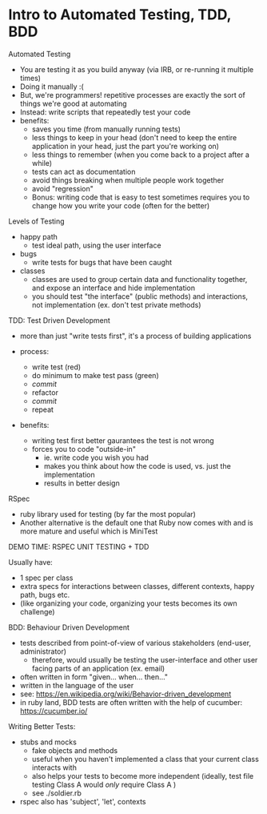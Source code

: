 Intro to Automated Testing, TDD, BDD
=====

Automated Testing

 - You are testing it as you build anyway (via IRB, or re-running it multiple times)
 - Doing it manually :(
 - But, we're programmers! repetitive processes are exactly the sort of things we're good at automating
 - Instead: write scripts that repeatedly test your code
 - benefits:
   - saves you time (from manually running tests)
   - less things to keep in your head (don't need to keep the entire application in your head, just the part you're working on)
   - less things to remember (when you come back to a project after a while)
   - tests can act as documentation
   - avoid things breaking when multiple people work together
   - avoid "regression"
   - Bonus: writing code that is easy to test sometimes requires you to change how you write your code (often for the better)






Levels of Testing

  - happy path
    - test ideal path, using the user interface
  - bugs
    - write tests for bugs that have been caught
  - classes
     - classes are used to group certain data and functionality together, and expose an interface and hide implementation
     - you should test "the interface" (public methods) and interactions, not implementation (ex. don't test private methods)











TDD: Test Driven Development

 - more than just "write tests first", it's a process of building applications
 - process:
      - write test (red)
      - do minimum to make test pass (green)
      - *commit*
      - refactor
      - *commit*
      - repeat

 - benefits:
    - writing test first better gaurantees the test is not wrong
    - forces you to code "outside-in"
      - ie. write code you wish you had
      - makes you think about how the code is used, vs. just the implementation
      - results in better design

RSpec
 - ruby library used for testing (by far the most popular)
 - Another alternative is the default one that Ruby now comes with and is more mature and useful which is MiniTest



DEMO TIME: RSPEC UNIT TESTING + TDD 




Usually have:
   - 1 spec per class
   - extra specs for interactions between classes, different contexts, happy path, bugs etc.
   - (like organizing your code, organizing your tests becomes its own challenge)

BDD: Behaviour Driven Development
 - tests described from point-of-view of various stakeholders (end-user, administrator)
   - therefore, would usually be testing the user-interface and other user facing parts of an application (ex. email)
 - often written in form "given... when... then..."
 - written in the language of the user
 - see: https://en.wikipedia.org/wiki/Behavior-driven_development
 - in ruby land, BDD tests are often written with the help of cucumber: https://cucumber.io/


Writing Better Tests:
 - stubs and mocks
    - fake objects and methods
    - useful when you haven't implemented a class that your current class interacts with
    - also helps your tests to become more independent (ideally, test file testing Class A would *only* require Class A )
    - see ./soldier.rb
 - rspec also has 'subject', 'let', contexts

